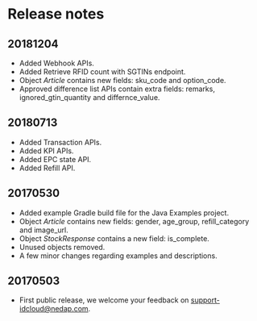 Release notes
=============

## 20181204
* Added Webhook APIs.
* Added Retrieve RFID count with SGTINs endpoint.
* Object _Article_ contains new fields: sku_code and option_code.
* Approved difference list APIs contain extra fields: remarks, ignored_gtin_quantity and differnce_value.

## 20180713
* Added Transaction APIs.
* Added KPI APIs.
* Added EPC state API.
* Added Refill API.

## 20170530
* Added example Gradle build file for the Java Examples project.
* Object _Article_ contains new fields: gender, age_group, refill_category and image_url.
* Object _StockResponse_ contains a new field: is_complete.
* Unused objects removed.
* A few minor changes regarding examples and descriptions.

## 20170503
* First public release, we welcome your feedback on support-idcloud@nedap.com.
